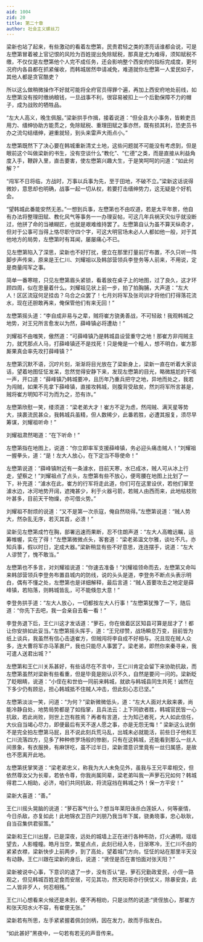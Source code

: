 ```yaml
---
aid: 1004
zid: 20
title: 第二十章
author: 社会主义螺丝刀
---
```


梁新也站了起来，有些激动的看着左懋第，民贵君轻之类的漂亮话谁都会说，可是左懋第冒着被上官记恨的风险为百姓提出免除赋税，那真是尤为难得，须知赋税不缴，不仅仅是左懋第他个人完不成任务，还会影响整个西安府的指标完成度，更何况府内各县都在抓紧催收，而韩城居然申请减免，难道就你左懋第一人爱民如子，其他人都是贪官酷吏？

所以这么做稍微操作不好就可能将全府官员得罪个遍，再加上西安府地处前线，如左懋第没有按时缴纳粮钱，一旦战事不利，很容易被扣上一个后勤保障不力的帽子，成为战败的牺牲品。

“左大人高义，晚生佩服。”梁新拱手作揖，接着说道：“但全县大小事务，皆赖吏员用力、缙绅协助方能贯之，免除赋税、重理田赋之事亦然，既有损其利，恐吏员书办之流勾结缙绅，避重就轻，到头来雷声大雨点小。”

左懋第既然下了决心要在韩城重新清丈土地，这些问题就不可能没有考虑到，但是眼前这个叫做梁新的书生，没有空谈什么“教化”、“仁德”之类，而是直接从利益角度入手，鞭辟入里，直击要害，使左懋第兴趣大生，于是笑呵呵的问道：“如此何解？”

“闯军不日将临，方战时，万事以兵事为先，至于田地，不破不立。”梁新这话说得微妙，意思却也明确，战事一起一切从权，若要打击缙绅势力，这无疑是个好机会。

“望韩城此番能安然无恙。”一想到兵事，左懋第也不由叹道，若是太平年景，他自有办法将整理田赋、教化风气等事务一一办理妥帖，可这几年兵祸天灾似乎就没断过，他拼了命的当裱糊匠，也就是艰难维持罢了。左懋第自认为虽不算天纵奇才，但对于公事可当得上恪尽职守四个字，可这大明官场未必人人都如他一般，对于其他地方的局势，左懋第时有耳闻，屡屡痛心不已。

见左懋第陷入了深思，梁新也不好打扰，便立在那里打量前厅布置，不久只听一阵脚步声传来，原来是王仁川、刘耀祖以及韩郃营领兵李登务等人前来，不用说，定是商量闯军之事。

简单一番寒暄，只见左懋第眉头紧锁，看着放在桌子上的地图，过了良久，这才环顾四周，似在思量着什么。刘耀祖见状上前一步，拍了拍胸脯，大声道：“左大人！区区流寇何足挂齿？乌合之众罢了！七月刘将军及张司训才将他们打得落花流水，现在还胆敢再来，俺保管他们有来无回！”

左懋第摇头道：“李自成非易与之辈，贼将崔方骁勇善战，不可轻敌！我观韩城之地势，对王兄所言愈发以为然，薛峰镇必将遭劫！”

刘耀祖不由嗤笑，傲然道：“可薛峰镇乃是韩城县设营重守之地！那崔方非闯贼主力，就凭那点人马，打薛峰镇还不是找死！只是俺是一个粗人，想不明白，崔方那厮果真会率先攻打薛峰镇？”

左懋第沉默不语，沉咛片刻，渐渐将目光放在了梁新身上，梁新一直在听着大家谈话，望着地图怔怔发呆，忽然觉得安静下来，发现左懋第的目光，略微尴尬的干咳一声，开口道：“薛峰镇乃韩城要冲，且历年乃重兵把守之地，异地而处之，我若为闯贼，如果不先拿下薛峰镇，直接攻韩城，则腹背受敌矣，然刘将军所言甚是，贼将崔方明知不可为而为之，恐有诈。”

左懋第欣慰一笑，缕须道：“梁老弟大才！崔方不足为虑，然闯贼、满天星等势大，挟裹流民甚众，我韩城兵虽精，但人数稀少，此番若胜，必遭其报复，须尽早筹谋，刘耀祖听命！”

刘耀祖肃然喝道：“在下听命！”

左懋第指在地图上，说道：“你立即率军支援薛峰镇，务必迎头痛击贼人！”刘耀祖一握拳头，道：“是！左大人放心，在下定当不辱使命！”

左懋第说道：“薛峰镇附近有一条澽水，目前天寒，水已成冰，贼人可从冰上行走，望察之！”刘耀祖点了点头，左懋第有些不放心，便弯腰在地图上比划了一下，补充道：“澽水在此，崔方的行军将走此道，你们可在这里设伏，若他们窜至澽水边，冰河地势开阔，遮掩甚少，利于火器弓箭，若贼人由西而来，此地枯枝败叶甚多，目前天干物燥，亦可借火势。”

刘耀祖不耐烦的说道：“又不是第一次杀寇，俺自然晓得。”左懋第说道：“贼人势大，然杂乱无序，若灭其首，必溃！”

梁新见左懋第成竹在胸，部署迅速而果断，忍不住朗声道：“左大人高瞻远瞩，运筹帷幄，实在了得！”左懋第微微点头，客套道：“梁老弟温文尔雅，谈吐不凡，亦知兵事，假以时日，定成大器。”梁新稍显有些不好意思，连连摆手，说道：“左大人谬赞了，愧不敢当。”

左懋第也不多言，对刘耀祖说道：“你速去准备！”刘耀祖领命而去，左懋第又命叫来韩郃营领兵李登务布置县城内的防线，说的头头是道，李登务不断点头表示明白，偶有不懂之处，左懋第也是详细解释，最后言道：“贼人首要攻击之地定是薛峰镇，若陷落，则韩城皆乱，可不能倏忽大意！”

李登务拱手道：“左大人放心，一切都按左大人行事！”左懋第犹豫了一下，随后道：“你先下去吧，我一会亲自去看一看！”

李登务退下后，王仁川这才发话道：“萝石，你在做着区区知县可算是屈才了！都让你安排如此妥当。”左懋第摇头挥手，道：“王兄缪赞，战场瞬息万变，目前皆为纸上谈兵，我虽然有信心击退崔方，但贼闯将李自成不好相与。况且现在贼人众多，连大曹将军亦马革裹尸，我也只能尽人事罢了。梁老弟，即然你来秦寻亲，我可遣人送君出城？”

左懋第和王仁川关系甚好，有些话尽在不言中，王仁川肯定会留下来协助抗敌，而左懋第虽然对梁新有些看重，但是毕竟是刚认识不久，自然是要问一问的。梁新眨了眨眼睛，说道：“小侄在和世伯一同前来韩城，就欲与韩城县同生共死！诚然在下多少仍有顾忌，担心韩城抵不住贼人冲击，但此刻心志已坚。”

左懋第淡淡一笑，问道：“为何？”梁新微微低头，道：“左大人面对大敌来袭，尚能冷静自处，地势局势都是了如指掌，且兵法云：上下同欲者胜，韩城官民皆一心抗敌，若此尚败，则世上岂有胜焉？再者有言道，士为知己者死，大人如此信任，大伙自当竭心尽力，即便最后有天不遂人愿之事，亦是无怨无悔！” 梁新这么说倒不是完全拍左懋第马屁，且不说此刻兵荒马乱，出城未必就能活，前些日子他和王仁川流落四方，见多了种种修罗场般的惨剧，只有在这韩城，还能看到那么一丝人间景象，有衣服换，有麻饼吃，虽不过半日，梁新潜意识里竟有一丝归属感，是故也不愿离开此地。

左懋第抚掌笑道：“梁老弟忠义，称我为大人未免见外，虽我与王兄平辈相交，但依然尊汝父为长辈，若依令尊，你我尚属同辈，梁老弟叫我一声萝石兄如何？韩城得君二人相助，必济，咱们共同抗敌，将流寇挡在韩城之外！保一方平安！”

梁新大喜道：“善。”

王仁川摇头晃脑的说道：“萝石客气什么？想当年莱阳诛杀白莲妖人，何等豪情，今日杀敌，亦复如此！此地锦衣卫百户刘朋乃我当年下属，骁勇晓事，忠心耿耿，自当召集供君驱策。”

梁新和王仁川出屋，已是深夜，远处的城墙上正在进行各种布防，灯火通明，瑶瑶望去，人影幢幢。皓月当空，繁星点点，此刻已经入冬，日渐寒冷，王仁川不由的紧紧衣襟，梁新快步上前两步，到了高处，望着城门方向，怔怔的站在那里半天没有动静。王仁川跟在梁新的身后，说道：“贤侄是否在害怕面对张天阳？”

梁新被说中心事，下意识的退了一步，没有否认“是，萝石兄勤政爱民，小侄一路观之，但见韩城百姓足食而安居，可见其功，然天阳哥亦行侠仗义，除暴安良，此二人皆非歹人，何忍相残。”

王仁川心想看来火候还是未到，便不再相劝，只是淡然的说道:“贤侄放心，那崔方和张天阳水火不容，有崔便无张。”

梁新若有所思，左手紧紧握着佩剑剑柄，因在发力，故而手指发白。

“如此甚好”黑夜中，一句若有若无的声音传来。
